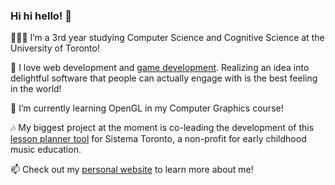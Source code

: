 ### Hi hi hello! 👋 

👩🏻‍💻 I’m a 3rd year studying Computer Science and Cognitive Science at the University of Toronto!

👀 I love web development and [game development](https://mimimosa.itch.io/). Realizing an idea into delightful software that people can actually engage with is the best feeling in the world!

🌱 I’m currently learning OpenGL in my Computer Graphics course!

🎶 My biggest project at the moment is co-leading the development of this [lesson planner tool](https://github.com/uoftblueprint/sistema) for Sistema Toronto, a non-profit for early childhood music education.

📫 Check out my [personal website](https://ramyzhang.com/) to learn more about me!

<!---
ramyzhang/ramyzhang is a ✨ special ✨ repository because its `README.md` (this file) appears on your GitHub profile.
You can click the Preview link to take a look at your changes.
--->
